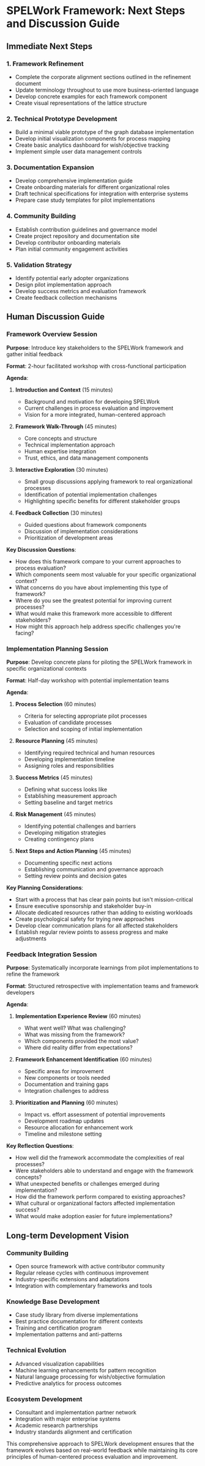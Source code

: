 # SPELWork Framework: Next Steps and Discussion Guide

## Immediate Next Steps

### 1. Framework Refinement
- Complete the corporate alignment sections outlined in the refinement document
- Update terminology throughout to use more business-oriented language
- Develop concrete examples for each framework component
- Create visual representations of the lattice structure

### 2. Technical Prototype Development
- Build a minimal viable prototype of the graph database implementation
- Develop initial visualization components for process mapping
- Create basic analytics dashboard for wish/objective tracking
- Implement simple user data management controls

### 3. Documentation Expansion
- Develop comprehensive implementation guide
- Create onboarding materials for different organizational roles
- Draft technical specifications for integration with enterprise systems
- Prepare case study templates for pilot implementations

### 4. Community Building
- Establish contribution guidelines and governance model
- Create project repository and documentation site
- Develop contributor onboarding materials
- Plan initial community engagement activities

### 5. Validation Strategy
- Identify potential early adopter organizations
- Design pilot implementation approach
- Develop success metrics and evaluation framework
- Create feedback collection mechanisms

## Human Discussion Guide

### Framework Overview Session

**Purpose**: Introduce key stakeholders to the SPELWork framework and gather initial feedback

**Format**: 2-hour facilitated workshop with cross-functional participation

**Agenda**:

1. **Introduction and Context** (15 minutes)
   - Background and motivation for developing SPELWork
   - Current challenges in process evaluation and improvement
   - Vision for a more integrated, human-centered approach

2. **Framework Walk-Through** (45 minutes)
   - Core concepts and structure
   - Technical implementation approach
   - Human expertise integration
   - Trust, ethics, and data management components

3. **Interactive Exploration** (30 minutes)
   - Small group discussions applying framework to real organizational processes
   - Identification of potential implementation challenges
   - Highlighting specific benefits for different stakeholder groups

4. **Feedback Collection** (30 minutes)
   - Guided questions about framework components
   - Discussion of implementation considerations
   - Prioritization of development areas

**Key Discussion Questions**:

- How does this framework compare to your current approaches to process evaluation?
- Which components seem most valuable for your specific organizational context?
- What concerns do you have about implementing this type of framework?
- Where do you see the greatest potential for improving current processes?
- What would make this framework more accessible to different stakeholders?
- How might this approach help address specific challenges you're facing?

### Implementation Planning Session

**Purpose**: Develop concrete plans for piloting the SPELWork framework in specific organizational contexts

**Format**: Half-day workshop with potential implementation teams

**Agenda**:

1. **Process Selection** (60 minutes)
   - Criteria for selecting appropriate pilot processes
   - Evaluation of candidate processes
   - Selection and scoping of initial implementation

2. **Resource Planning** (45 minutes)
   - Identifying required technical and human resources
   - Developing implementation timeline
   - Assigning roles and responsibilities

3. **Success Metrics** (45 minutes)
   - Defining what success looks like
   - Establishing measurement approach
   - Setting baseline and target metrics

4. **Risk Management** (45 minutes)
   - Identifying potential challenges and barriers
   - Developing mitigation strategies
   - Creating contingency plans

5. **Next Steps and Action Planning** (45 minutes)
   - Documenting specific next actions
   - Establishing communication and governance approach
   - Setting review points and decision gates

**Key Planning Considerations**:

- Start with a process that has clear pain points but isn't mission-critical
- Ensure executive sponsorship and stakeholder buy-in
- Allocate dedicated resources rather than adding to existing workloads
- Create psychological safety for trying new approaches
- Develop clear communication plans for all affected stakeholders
- Establish regular review points to assess progress and make adjustments

### Feedback Integration Session

**Purpose**: Systematically incorporate learnings from pilot implementations to refine the framework

**Format**: Structured retrospective with implementation teams and framework developers

**Agenda**:

1. **Implementation Experience Review** (60 minutes)
   - What went well? What was challenging?
   - What was missing from the framework?
   - Which components provided the most value?
   - Where did reality differ from expectations?

2. **Framework Enhancement Identification** (60 minutes)
   - Specific areas for improvement
   - New components or tools needed
   - Documentation and training gaps
   - Integration challenges to address

3. **Prioritization and Planning** (60 minutes)
   - Impact vs. effort assessment of potential improvements
   - Development roadmap updates
   - Resource allocation for enhancement work
   - Timeline and milestone setting

**Key Reflection Questions**:

- How well did the framework accommodate the complexities of real processes?
- Were stakeholders able to understand and engage with the framework concepts?
- What unexpected benefits or challenges emerged during implementation?
- How did the framework perform compared to existing approaches?
- What cultural or organizational factors affected implementation success?
- What would make adoption easier for future implementations?

## Long-term Development Vision

### Community Building
- Open source framework with active contributor community
- Regular release cycles with continuous improvement
- Industry-specific extensions and adaptations
- Integration with complementary frameworks and tools

### Knowledge Base Development
- Case study library from diverse implementations
- Best practice documentation for different contexts
- Training and certification program
- Implementation patterns and anti-patterns

### Technical Evolution
- Advanced visualization capabilities
- Machine learning enhancements for pattern recognition
- Natural language processing for wish/objective formulation
- Predictive analytics for process outcomes

### Ecosystem Development
- Consultant and implementation partner network
- Integration with major enterprise systems
- Academic research partnerships
- Industry standards alignment and certification

This comprehensive approach to SPELWork development ensures that the framework evolves based on real-world feedback while maintaining its core principles of human-centered process evaluation and improvement.
